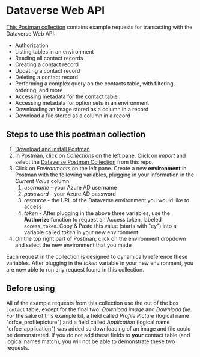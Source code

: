 # Dataverse Web API
[This Postman collection](./Dataverse%20Web%20API.postman_collection.json) contains example requests for transacting with the Dataverse Web API:
- Authorization
- Listing tables in an environment
- Reading all contact records
- Creating a contact record
- Updating a contact record
- Deleting a contact record
- Performing a complex query on the contacts table, with filtering, ordering, and more
- Accessing metadata for the contact table
- Accessing metadata for option sets in an environment
- Downloading an image stored as a column in a record
- Download a file stored as a column in a record

## Steps to use this postman collection
1. [Download and install Postman](https://www.postman.com/downloads/)
2. In Postman, click on *Collections* on the left pane. Click on *import* and select the [Dataverse Postman Collection](./Dataverse%20Web%20API.postman_collection.json) from this repo.
3. Click on *Environments* on the left pane. Create a new **environment** in Postman with the following variables, plugging in your information in the *Current Value* column.
    1. *username* - your Azure AD username
    2. *password* - your Azure AD password
    3. *resource* - the URL of the Dataverse environment you would like to access
    4. *token* - After plugging in the above three variables, use the **Authorize** function to request an Access token, labeled `access_token`. Copy & Paste this value (starts with "ey") into a variable called *token* in your new environment
4. On the top right part of Postman, click on the environment dropdown and select the new environment that you made

Each request in the collection is designed to dynamically reference these variables. After plugging in the *token* variable in your new environment, you are now able to run any request found in this collection.

## Before using
All of the example requests from this collection use the out of the box `contact` table, except for the final two: *Download image* and *Download file*. For the sake of this example kit, a field called *Profile Picture* (logical name "crfce_profilepicture") and a field called *Application* (logical name "crfce_application") was added so downloading of an image and file could be demonstrated. If you do not add these fields to **your** contact table (and logical names match), you will not be able to demonstrate these two requests.